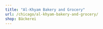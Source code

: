 ```yaml
---
title: "Al-Khyam Bakery and Grocery"
url: /chicago/al-khyam-bakery-and-grocery/
shop: Bäckerei
---
```

